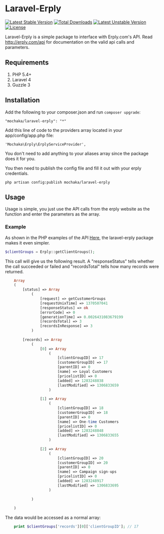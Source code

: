 # Laravel-Erply

[![Latest Stable Version](https://poser.pugx.org/mochaka/laravel-erply/v/stable.png)](https://packagist.org/packages/mochaka/laravel-erply) [![Total Downloads](https://poser.pugx.org/mochaka/laravel-erply/downloads.png)](https://packagist.org/packages/mochaka/laravel-erply) [![Latest Unstable Version](https://poser.pugx.org/mochaka/laravel-erply/v/unstable.png)](https://packagist.org/packages/mochaka/laravel-erply) [![License](https://poser.pugx.org/mochaka/laravel-erply/license.png)](https://packagist.org/packages/mochaka/laravel-erply)


Laravel-Erply is a simple package to interface with Erply.com's API. Read http://erply.com/api for documentation on the valid api calls and parameters.

## Requirements

1. PHP 5.4+
2. Laravel 4
3. Guzzle 3

## Installation

Add the following to your composer.json and run `composer upgrade`:

    "mochaka/laravel-erply": "*"


Add this line of code to the providers array located in your app/config/app.php file:

    'Mochaka\Erply\ErplyServiceProvider',


You don't need to add anything to your aliases array since the package does it for you.

You then need to publish the config file and fill it out with your erply credentials.

    php artisan config:publish mochaka/laravel-erply
    

## Usage

Usage is simple, you just use the API calls from the erply website as the function and enter the parameters as the array.

### Example

As shown in the PHP examples of the API [Here](http://erply.com/getting-started-with-erply-api/?lang=php), the laravel-erply package makes it even simpler.
```php
$clientGroups = Erply::getClientGroups();
```    
This call will give us the following result. A "responseStatus" tells whether the call succeeded or failed and "recordsTotal" tells how many records were returned.

```php
    Array
    (
        [status] => Array
            (
                [request] => getCustomerGroups
                [requestUnixTime] => 1370507041
                [responseStatus] => ok
                [errorCode] => 0
                [generationTime] => 0.0026431083679199
                [recordsTotal] => 3
                [recordsInResponse] => 3
            )
    
        [records] => Array
            (
                [0] => Array
                    (
                        [clientGroupID] => 17
                        [customerGroupID] => 17
                        [parentID] => 0
                        [name] => Loyal Customers
                        [pricelistID] => 0
                        [added] => 1283248838
                        [lastModified] => 1306833659
                    )
    
                [1] => Array
                    (
                        [clientGroupID] => 18
                        [customerGroupID] => 18
                        [parentID] => 0
                        [name] => One-time Customers
                        [pricelistID] => 0
                        [added] => 1283248848
                        [lastModified] => 1306833655
                    )
    
                [2] => Array
                    (
                        [clientGroupID] => 20
                        [customerGroupID] => 20
                        [parentID] => 0
                        [name] => Campaign sign-ups
                        [pricelistID] => 0
                        [added] => 1283248917
                        [lastModified] => 1306833695
                    )
    
            )
    
    )
```
The data would be accessed as a normal array:

```php
    print $clientGroups['records'][0]['clientGroupID']; // 17
 ```   
